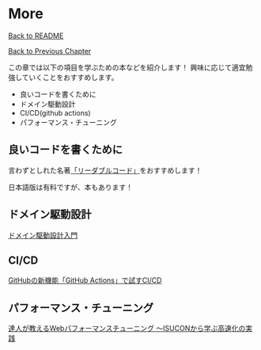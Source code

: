 # More

[Back to README](/README.md)

[Back to Previous Chapter](/Chap5.md)

この章では以下の項目を学ぶための本などを紹介します！
興味に応じて適宜勉強していくことをおすすめします。

- 良いコードを書くために
- ドメイン駆動設計
- CI/CD(github actions)
- パフォーマンス・チューニング

## 良いコードを書くために

言わずとしれた名著[「リーダブルコード」](https://mcusoft.files.wordpress.com/2015/04/the-art-of-readable-code.pdf)をおすすめします！

日本語版は有料ですが、本もあります！

## ドメイン駆動設計

[ドメイン駆動設計入門](https://amzn.asia/d/0QfC6Rz)

## CI/CD

[GitHubの新機能「GitHub Actions」で試すCI/CD](https://knowledge.sakura.ad.jp/23478/)

## パフォーマンス・チューニング

[達人が教えるWebパフォーマンスチューニング 〜ISUCONから学ぶ高速化の実践](https://amzn.asia/d/hAB0QKo)
